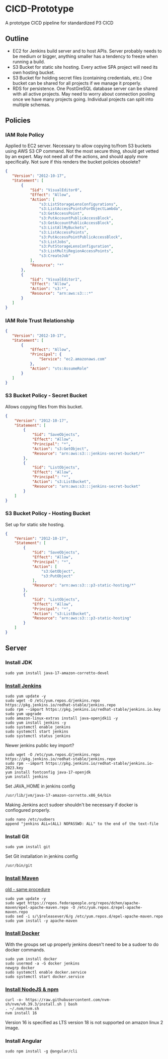 # CICD-Prototype
A prototype CICD pipeline for standardized P3 CICD

## Outline
 - EC2 for Jenkins build server and to host APIs. Server probably needs to be medium or bigger, anything smaller has a tendency to freeze when running a build.
 - S3 Bucket for static site hosting. Every active SPA project will need its own hosting bucket.
 - S3 Bucket for holding secret files (containing credentials, etc.) One bucket can be shared for all projects if we manage it properly.
 - RDS for persistence. One PostGreSQL database server can be shared with all active projects. May need to worry about connection pooling once we have many projects going. Individual projects can split into multiple schemas.

## Policies
### IAM Role Policy
Applied to EC2 server. Necessary to allow copying to/from S3 buckets using AWS S3 CP command. Not the most secure thing, should get vetted by an expert. May not need all of the actions, and should apply more specifically. Not sure if this renders the bucket policies obsolete?
 ```JSON
 {
    "Version": "2012-10-17",
    "Statement": [
        {
            "Sid": "VisualEditor0",
            "Effect": "Allow",
            "Action": [
                "s3:ListStorageLensConfigurations",
                "s3:ListAccessPointsForObjectLambda",
                "s3:GetAccessPoint",
                "s3:PutAccountPublicAccessBlock",
                "s3:GetAccountPublicAccessBlock",
                "s3:ListAllMyBuckets",
                "s3:ListAccessPoints",
                "s3:PutAccessPointPublicAccessBlock",
                "s3:ListJobs",
                "s3:PutStorageLensConfiguration",
                "s3:ListMultiRegionAccessPoints",
                "s3:CreateJob"
            ],
            "Resource": "*"
        },
        {
            "Sid": "VisualEditor1",
            "Effect": "Allow",
            "Action": "s3:*",
            "Resource": "arn:aws:s3:::*"
        }
    ]
}
 ```
 ### IAM Role Trust Relationship
 ```JSON
 {
    "Version": "2012-10-17",
    "Statement": [
        {
            "Effect": "Allow",
            "Principal": {
                "Service": "ec2.amazonaws.com"
            },
            "Action": "sts:AssumeRole"
        }
    ]
}
 ```

### S3 Bucket Policy - Secret Bucket
Allows copying files from this bucket.
```JSON
{
    "Version": "2012-10-17",
    "Statement": [
        {
            "Sid": "SaveObjects",
            "Effect": "Allow",
            "Principal": "*",
            "Action": "s3:GetObject",
            "Resource": "arn:aws:s3:::jenkins-secret-bucket/*"
        },
        {
            "Sid": "ListObjects",
            "Effect": "Allow",
            "Principal": "*",
            "Action": "s3:ListBucket",
            "Resource": "arn:aws:s3:::jenkins-secret-bucket"
        }
    ]
}
```

### S3 Bucket Policy - Hosting Bucket
Set up for static site hosting.
```JSON
{
    "Version": "2012-10-17",
    "Statement": [
        {
            "Sid": "SaveObjects",
            "Effect": "Allow",
            "Principal": "*",
            "Action": [
                "s3:GetObject",
                "s3:PutObject"
            ],
            "Resource": "arn:aws:s3:::p3-static-hosting/*"
        },
        {
            "Sid": "ListObjects",
            "Effect": "Allow",
            "Principal": "*",
            "Action": "s3:ListBucket",
            "Resource": "arn:aws:s3:::p3-static-hosting"
        }
    ]
}
```


## Server
### Install JDK
```
sudo yum install java-17-amazon-corretto-devel
```


### [Install Jenkins](https://www.jenkins.io/doc/tutorials/tutorial-for-installing-jenkins-on-AWS/)
```
sudo yum update -y
sudo wget -O /etc/yum.repos.d/jenkins.repo https://pkg.jenkins.io/redhat-stable/jenkins.repo
sudo rpm --import https://pkg.jenkins.io/redhat-stable/jenkins.io.key
sudo yum upgrade
sudo amazon-linux-extras install java-openjdk11 -y
sudo yum install jenkins -y
sudo systemctl enable jenkins
sudo systemctl start jenkins
sudo systemctl status jenkins
```
Newer jenkins public key import?
```
sudo wget -O /etc/yum.repos.d/jenkins.repo https://pkg.jenkins.io/redhat-stable/jenkins.repo
sudo rpm --import https://pkg.jenkins.io/redhat-stable/jenkins.io-2023.key
yum install fontconfig java-17-openjdk
yum install jenkins
```

Set JAVA_HOME in jenkins config
```
/usr/lib/jvm/java-17-amazon-corretto.x86_64/bin
```

Making Jenkins acct sudoer shouldn't be necessary if docker is confiogured properly.
```
sudo nano /etc/sudoers  
append "jenkins ALL=(ALL) NOPASSWD: ALL" to the end of the text-file  
```

### Install Git
```
sudo yum install git
```
Set Git installation in jenkins config
```
/usr/bin/git
```

### [Install Maven](https://docs.aws.amazon.com/neptune/latest/userguide/iam-auth-connect-prerq.html)
[old - same procedure](https://awswithatiq.com/how-to-install-apache-maven-on-amazon-linux-2/)
```
sudo yum update -y  
sudo wget https://repos.fedorapeople.org/repos/dchen/apache-maven/epel-apache-maven.repo -O /etc/yum.repos.d/epel-apache-maven.repo  
sudo sed -i s/\$releasever/6/g /etc/yum.repos.d/epel-apache-maven.repo  
sudo yum install -y apache-maven  
```

### [Install Docker](https://www.cyberciti.biz/faq/how-to-install-docker-on-amazon-linux-2/)
With the groups set up properly jenkins doesn't need to be a sudoer to do docker commands.
```
sudo yum install docker
sudo usermod -a -G docker jenkins
newgrp docker
sudo systemctl enable docker.service
sudo systemctl start docker.service
```


### [Install NodeJS & npm](https://docs.aws.amazon.com/sdk-for-javascript/v2/developer-guide/setting-up-node-on-ec2-instance.html)
```
curl -o- https://raw.githubusercontent.com/nvm-sh/nvm/v0.39.3/install.sh | bash
. ~/.nvm/nvm.sh
nvm install 16
```
Version 16 is specified as LTS version 18 is not supported on amazon linux 2 image.

### Install Angular
```
sudo npm install -g @angular/cli
```
